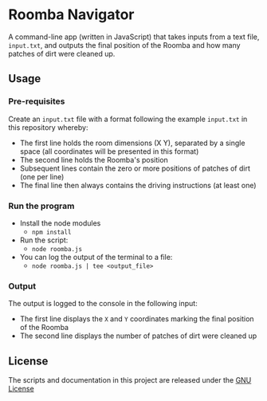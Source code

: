 # Roomba Navigator
A command-line app (written in JavaScript) that takes inputs from a text file, `input.txt`, and outputs the final position of the Roomba and how many patches of dirt were cleaned up.

## Usage
### Pre-requisites
Create an `input.txt` file with a format following the example `input.txt` in this repository whereby:
- The first line holds the room dimensions (X Y), separated by a single space (all coordinates will be presented in this format)
- The second line holds the Roomba's position
- Subsequent lines contain the zero or more positions of patches of dirt (one per line)
- The final line then always contains the driving instructions (at least one)

### Run the program
- Install the node modules
  - `npm install`
- Run the script:
  - `node roomba.js`
- You can log the output of the terminal to a file:
  - `node roomba.js | tee <output_file>`

### Output
The output is logged to the console in the following input:
- The first line displays the `X` and `Y` coordinates marking the final position of the Roomba
- The second line displays the number of patches of dirt were cleaned up

## License
The scripts and documentation in this project are released under the [GNU License](LICENSE)
